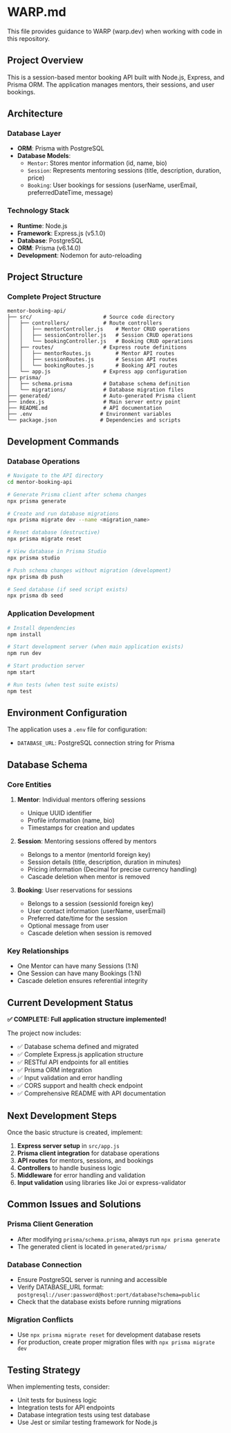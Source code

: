 # WARP.md

This file provides guidance to WARP (warp.dev) when working with code in this repository.

## Project Overview

This is a session-based mentor booking API built with Node.js, Express, and Prisma ORM. The application manages mentors, their sessions, and user bookings.

## Architecture

### Database Layer
- **ORM**: Prisma with PostgreSQL
- **Database Models**:
  - `Mentor`: Stores mentor information (id, name, bio)
  - `Session`: Represents mentoring sessions (title, description, duration, price)
  - `Booking`: User bookings for sessions (userName, userEmail, preferredDateTime, message)

### Technology Stack
- **Runtime**: Node.js
- **Framework**: Express.js (v5.1.0)
- **Database**: PostgreSQL
- **ORM**: Prisma (v6.14.0)
- **Development**: Nodemon for auto-reloading

## Project Structure

### Complete Project Structure
```
mentor-booking-api/
├── src/                       # Source code directory
│   ├── controllers/           # Route controllers
│   │   ├── mentorController.js    # Mentor CRUD operations
│   │   ├── sessionController.js   # Session CRUD operations
│   │   └── bookingController.js   # Booking CRUD operations
│   ├── routes/                # Express route definitions
│   │   ├── mentorRoutes.js        # Mentor API routes
│   │   ├── sessionRoutes.js       # Session API routes
│   │   └── bookingRoutes.js       # Booking API routes
│   └── app.js                 # Express app configuration
├── prisma/
│   ├── schema.prisma          # Database schema definition
│   └── migrations/            # Database migration files
├── generated/                 # Auto-generated Prisma client
├── index.js                   # Main server entry point
├── README.md                  # API documentation
├── .env                      # Environment variables
└── package.json              # Dependencies and scripts
```

## Development Commands

### Database Operations
```bash
# Navigate to the API directory
cd mentor-booking-api

# Generate Prisma client after schema changes
npx prisma generate

# Create and run database migrations
npx prisma migrate dev --name <migration_name>

# Reset database (destructive)
npx prisma migrate reset

# View database in Prisma Studio
npx prisma studio

# Push schema changes without migration (development)
npx prisma db push

# Seed database (if seed script exists)
npx prisma db seed
```

### Application Development
```bash
# Install dependencies
npm install

# Start development server (when main application exists)
npm run dev

# Start production server
npm start

# Run tests (when test suite exists)
npm test
```

## Environment Configuration

The application uses a `.env` file for configuration:
- `DATABASE_URL`: PostgreSQL connection string for Prisma

## Database Schema

### Core Entities
1. **Mentor**: Individual mentors offering sessions
   - Unique UUID identifier
   - Profile information (name, bio)
   - Timestamps for creation and updates

2. **Session**: Mentoring sessions offered by mentors
   - Belongs to a mentor (mentorId foreign key)
   - Session details (title, description, duration in minutes)
   - Pricing information (Decimal for precise currency handling)
   - Cascade deletion when mentor is removed

3. **Booking**: User reservations for sessions
   - Belongs to a session (sessionId foreign key)
   - User contact information (userName, userEmail)
   - Preferred date/time for the session
   - Optional message from user
   - Cascade deletion when session is removed

### Key Relationships
- One Mentor can have many Sessions (1:N)
- One Session can have many Bookings (1:N)
- Cascade deletion ensures referential integrity

## Current Development Status

**✅ COMPLETE: Full application structure implemented!**

The project now includes:
- ✅ Database schema defined and migrated
- ✅ Complete Express.js application structure
- ✅ RESTful API endpoints for all entities
- ✅ Prisma ORM integration
- ✅ Input validation and error handling
- ✅ CORS support and health check endpoint
- ✅ Comprehensive README with API documentation

## Next Development Steps

Once the basic structure is created, implement:
1. **Express server setup** in `src/app.js`
2. **Prisma client integration** for database operations
3. **API routes** for mentors, sessions, and bookings
4. **Controllers** to handle business logic
5. **Middleware** for error handling and validation
6. **Input validation** using libraries like Joi or express-validator

## Common Issues and Solutions

### Prisma Client Generation
- After modifying `prisma/schema.prisma`, always run `npx prisma generate`
- The generated client is located in `generated/prisma/`

### Database Connection
- Ensure PostgreSQL server is running and accessible
- Verify DATABASE_URL format: `postgresql://user:password@host:port/database?schema=public`
- Check that the database exists before running migrations

### Migration Conflicts
- Use `npx prisma migrate reset` for development database resets
- For production, create proper migration files with `npx prisma migrate dev`

## Testing Strategy

When implementing tests, consider:
- Unit tests for business logic
- Integration tests for API endpoints
- Database integration tests using test database
- Use Jest or similar testing framework for Node.js
